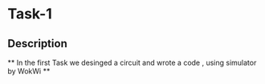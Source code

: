 # Task-1
## Description 
** In the first Task we desinged a circuit and wrote a code , using simulator by WokWi **

